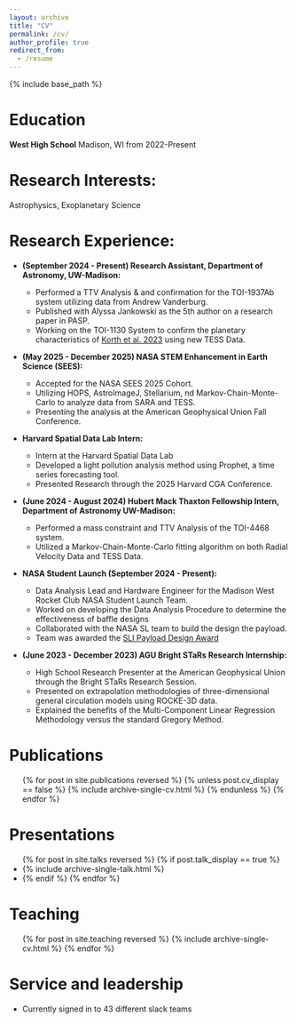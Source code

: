 ```yaml
---
layout: archive
title: "CV"
permalink: /cv/
author_profile: true
redirect_from:
  - /resume
---
```


{% include base_path %}

Education
======
**West High School**								Madison, WI
                                    from 2022-Present

Research Interests:
======
Astrophysics, Exoplanetary Science
  
Research Experience:
======
* **(September 2024 - Present) Research Assistant, Department of Astronomy, UW-Madison:**
  * Performed a TTV Analysis & and confirmation for the TOI-1937Ab system utilizing data from Andrew Vanderburg.
  * Published with Alyssa Jankowski as the 5th author on a research paper in PASP.
  * Working on the TOI-1130 System to confirm the planetary characteristics of [Korth et al. 2023](https://ui.adsabs.harvard.edu/abs/2023A&A...675A.115K) using new TESS Data.
 
* **(May 2025 - December 2025) NASA STEM Enhancement in Earth Science (SEES):**
  * Accepted for the NASA SEES 2025 Cohort.
  * Utilizing HOPS, AstroImageJ, Stellarium, nd Markov-Chain-Monte-Carlo to analyze data from SARA and TESS.
  * Presenting the analysis at the American Geophysical Union Fall Conference.
 
* **Harvard Spatial Data Lab Intern:**
  * Intern at the Harvard Spatial Data Lab
  * Developed a light pollution analysis method using Prophet, a time series forecasting tool.
  * Presented Research through the 2025 Harvard CGA Conference.
  
* **(June 2024 - August 2024) Hubert Mack Thaxton Fellowship Intern, Department of Astronomy UW-Madison:**
  * Performed a mass constraint and TTV Analysis of the TOI-4468 system.
  * Utilized a Markov-Chain-Monte-Carlo fitting algorithm on both Radial Velocity Data and TESS Data.


* **NASA Student Launch (September 2024 - Present):**
  * Data Analysis Lead and Hardware Engineer for the Madison West Rocket Club NASA Student Launch Team.
  * Worked on developing the Data Analysis Procedure to determine the effectiveness of baffle designs
  * Collaborated with the NASA SL team to build the design the payload.
  * Team was awarded the [SLI Payload Design Award](https://www.nasa.gov/learning-resources/nasa-student-launch/current-teams/)
    
* **(June 2023 - December 2023) AGU Bright STaRs Research Internship:**
  * High School Research Presenter at the American Geophysical Union through the Bright STaRs Research Session.
  * Presented on extrapolation methodologies of three-dimensional general circulation models using ROCKE-3D data.
  * Explained the benefits of the Multi-Component Linear Regression Methodology versus the standard Gregory Method.


Publications
======
  <ul>{% for post in site.publications reversed %}
  {% unless post.cv_display == false %}
    {% include archive-single-cv.html %}
  {% endunless %}
{% endfor %}
</ul>
  
Presentations
======
<ul> {% for post in site.talks reversed %}
  {% if post.talk_display == true %}
    <li> {% include archive-single-talk.html %} <li>
  {% endif %}
{% endfor %}
</ul>

Teaching
======
  <ul>{% for post in site.teaching reversed %}
    {% include archive-single-cv.html %}
  {% endfor %}</ul>
  
Service and leadership
======
* Currently signed in to 43 different slack teams
